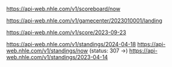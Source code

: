 https://api-web.nhle.com/v1/scoreboard/now

https://api-web.nhle.com/v1/gamecenter/2023010001/landing

https://api-web.nhle.com/v1/score/2023-09-23

https://api-web.nhle.com/v1/standings/2024-04-18
https://api-web.nhle.com/v1/standings/now (status: 307 ->) https://api-web.nhle.com/v1/standings/2023-04-14